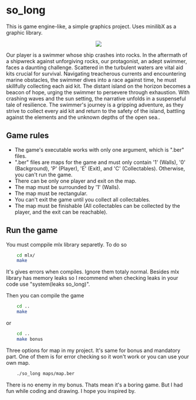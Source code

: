 
# so_long  

This is game engine-like, a simple graphics project. Uses minilibX as a graphic library. 
<div align="center">
  <img src=https://github.com/altintoprakali/so_long/blob/main/screenshots/Screenshot.png />
</div> 

Our player is a swimmer whose ship crashes into rocks. In the aftermath of a shipwreck against unforgiving rocks, our protagonist, an adept swimmer, faces a daunting challenge. Scattered in the turbulent waters are vital aid kits crucial for survival. Navigating treacherous currents and encountering marine obstacles, the swimmer dives into a race against time, he must skillfully collecting each aid kit. The distant island on the horizon becomes a beacon of hope, urging the swimmer to persevere through exhaustion. With crashing waves and the sun setting, the narrative unfolds in a suspenseful tale of resilience. The swimmer's journey is a gripping adventure, as they strive to collect every aid kit and return to the safety of the island, battling against the elements and the unknown depths of the open sea..
  
  
## Game rules  
- The game's executable works with only one argument, which is ".ber" files.
- ".ber" files are maps for the game and must only contain '1' (Walls), '0' (Background), 'P' (Player), 'E' (Exit), and 'C' (Collectables). Otherwise, you can't run the game.
- There can be only one player and exit on the map.
- The map must be surrounded by '1' (Walls).
- The map must be rectangular.
- You can't exit the game until you collect all collectables.
- The map must be finishable (All collectables can be collected by the player, and the exit can be reachable).
  

## Run the game

You must comppile mlx library separetly. To do so

```bash
    cd mlx/
    make
```
It's gives errors when compiles. Ignore them totaly normal. Besides mlx library has memory leaks so I recommend when checking leaks in your code use "system(leaks so_long)". 

Then you can compile the game
```bash
    cd ..
    make
```
or
```bash
    cd ..
    make bonus
```
Three options for map in my project. It's same for bonus and mandatory part. One of them is for error checking so it won't work or you can use your own map.
```bash
    ./so_long maps/map.ber
```
There is no enemy in my bonus. Thats mean it's a boring game. But I had fun while coding and drawing. I hope you inspired by.

  
